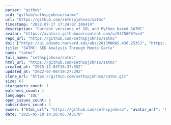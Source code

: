 ```yaml
---
parser: "github"
uid: "github/sethspjohnso/satmc"
url: "https://github.com/sethspjohnso/satmc"
timestamp: "2022-07-17 17:24:07.306414"
description: "Current versions of IDL and Python based SATMC"
avatar: "https://avatars.githubusercontent.com/u/5375696?v=4"
repo_url: "https://github.com/sethspjohnso/satmc"
doi: ["https://ui.adsabs.harvard.edu/abs/2013MNRAS.436.2535J", "https://ui.adsabs.harvard.edu/abs/2013ascl.soft09005J/abstract"]
title: "SATMC: SED Analysis Through Monte Carlo"
name: "satmc"
full_name: "sethspjohnso/satmc"
html_url: "https://github.com/sethspjohnso/satmc"
created_at: "2015-12-03T16:37:55Z"
updated_at: "2022-07-06T19:27:29Z"
clone_url: "https://github.com/sethspjohnso/satmc.git"
size: 67
stargazers_count: 1
watchers_count: 1
language: "IDL"
open_issues_count: 1
subscribers_count: 1
owner: {"html_url": "https://github.com/sethspjohnso", "avatar_url": "https://avatars.githubusercontent.com/u/5375696?v=4", "login": "sethspjohnso", "type": "User"}
date: "2025-05-10 14:26:06.743170"
---
```

